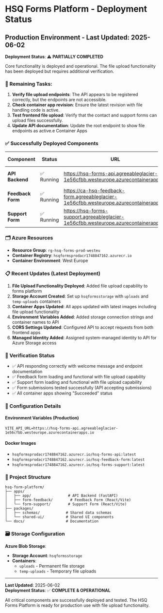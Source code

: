 # HSQ Forms Platform - Deployment Status

## Production Environment - **Last Updated**: 2025-06-02  
**Deployment Status**: ⚠️ **PARTIALLY COMPLETED**

Core functionality is deployed and operational. The file upload functionality has been deployed but requires additional verification.

### 🔄 Remaining Tasks:

1. **Verify file upload endpoints**: The API appears to be registered correctly, but the endpoints are not accessible.
2. **Check container app revision**: Ensure the latest revision with file handling code is active.
3. **Test frontend file upload**: Verify that the contact and support forms can upload files successfully.
4. **Update API documentation**: Update the root endpoint to show file endpoints as active.e Container Apps

### ✅ Successfully Deployed Components

| Component | Status | URL | Resource Allocation |
|-----------|--------|-----|-------------------|
| **API Backend** | ✅ Running | https://hsq-forms-api.agreeableglacier-1e56cfbb.westeurope.azurecontainerapps.io | 0.5 CPU, 1Gi Memory |
| **Feedback Form** | ✅ Running | https://ca-hsq-feedback-form.agreeableglacier-1e56cfbb.westeurope.azurecontainerapps.io | 0.25 CPU, 0.5Gi Memory |
| **Support Form** | ✅ Running | https://hsq-forms-support.agreeableglacier-1e56cfbb.westeurope.azurecontainerapps.io | 0.25 CPU, 0.5Gi Memory |

### 🗂️ Azure Resources

- **Resource Group**: `rg-hsq-forms-prod-westeu`
- **Container Registry**: `hsqformsprodacr1748847162.azurecr.io`
- **Container Environment**: West Europe

### 📋 Recent Updates (Latest Deployment)

1. **File Upload Functionality Deployed**: Added file upload capability to forms platform
2. **Storage Account Created**: Set up `hsqformsstorage` with `uploads` and `temp-uploads` containers
3. **Container Apps Updated**: All apps updated with latest images including file upload functionality
4. **Environment Variables Added**: Added storage connection strings and container names to API
5. **CORS Settings Updated**: Configured API to accept requests from both frontend apps
6. **Managed Identity Added**: Assigned system-managed identity to API for Azure Storage access

### 🧪 Verification Status

- ✅ API responding correctly with welcome message and endpoint documentation
- ✅ Feedback form loading and functional with file upload capability
- ✅ Support form loading and functional with file upload capability
- ✅ Form submissions tested successfully (API accepting submissions)
- ✅ All container apps showing "Succeeded" status

### 🔧 Configuration Details

#### Environment Variables (Production)
```
VITE_API_URL=https://hsq-forms-api.agreeableglacier-1e56cfbb.westeurope.azurecontainerapps.io
```

#### Docker Images
- `hsqformsprodacr1748847162.azurecr.io/hsq-forms-api:latest`
- `hsqformsprodacr1748847162.azurecr.io/hsq-feedback-form:latest`
- `hsqformsprodacr1748847162.azurecr.io/hsq-forms-support:latest`

### 📝 Project Structure
```
hsq-form-platform/
├── apps/
│   ├── app/                 # API Backend (FastAPI)
│   ├── form-feedback/        # Feedback Form (React/Vite)
│   └── form-support/        # Support Form (React/Vite)
├── packages/
│   ├── schemas/            # Shared data schemas
│   └── shared-ui/          # Shared UI components
└── docs/                   # Documentation
```

### 🗃️ Storage Configuration

**Azure Blob Storage**:
- **Storage Account**: `hsqformsstorage`
- **Containers**: 
  - `uploads` - Permanent file storage
  - `temp-uploads` - Temporary file uploads

---

**Last Updated**: 2025-06-02  
**Deployment Status**: ✅ **COMPLETE & OPERATIONAL**

All critical components are successfully deployed and tested. The HSQ Forms Platform is ready for production use with file upload functionality.
